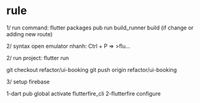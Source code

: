 # rule

1/ run command: flutter packages pub run build_runner build (if change or adding new route)

2/ syntax open emulator nhanh: Ctrl + P => >flu...

2/ run project: flutter run

git checkout refactor/ui-booking
git push origin refactor/ui-booking

3/ setup firebase

1-dart pub global activate flutterfire_cli
2-flutterfire configure
